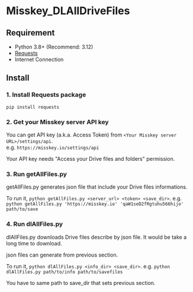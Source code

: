 # Misskey_DLAllDriveFiles

## Requirement
- Python 3.8+ (Recommend: 3.12)
- [Requests](https://pypi.org/project/requests/)
- Internet Connection

## Install
### 1. Install Requests package
`pip install requests`

### 2. Get your Misskey server API key
You can get API key (a.k.a. Access Token) from `<Your Misskey server URL>/settings/api`.  
e.g. `https://misskey.io/settings/api`

Your API key needs "Access your Drive files and folders" permission.

### 3. Run getAllFiles.py
getAllFiles.py generates json file that include your Drive files informations.

To run it, `python getAllFiles.py <server_url> <token> <save_dir>`.
e.g. `python getAllFiles.py 'https://misskey.io' 'qaW1seD2fRgtuhu566hijo' path/to/save`

### 4. Run dlAllFiles.py
dlAllFiles.py downloads Drive files describe by json file. It would be take a long time to download.

json files can generate from previous section.

To run it, `python dlAllFiles.py <info_dir> <save_dir>`.
e.g. `python dlAllFiles.py path/to/info path/to/savefiles`

You have to same path to save_dir that sets previous section.
